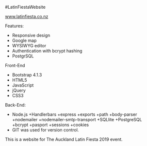 #LatinFiestaWebsite

www.latinfiesta.co.nz

Features:
- Responsive design
- Google map
- WYSIWYG editor
- Authentication with bcrypt hashing
- PostgrSQL

Front-End
- Bootstrap 4.1.3
- HTML5
- JavaScript
- jQuery
- CSS3

Back-End:
- Node.js
+Handlerbars
+express
+exports
+path
+body-parser
+nodemailer
+nodemailer-smtp-transport
+SQLlite
+PostgreSQL
+bcrypt
+pasport
+sessions
+cookies
- GIT was used for version control.

This is a website for The Auckland Latin Fiesta 2019 event.

